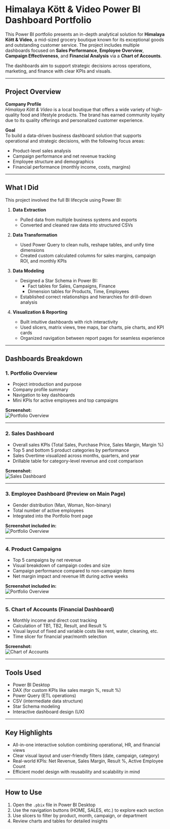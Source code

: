 
# Himalaya Kött & Video Power BI Dashboard Portfolio

This Power BI portfolio presents an in-depth analytical solution for **Himalaya Kött & Video**, a mid-sized grocery boutique known for its exceptional goods and outstanding customer service. The project includes multiple dashboards focused on **Sales Performance**, **Employee Overview**, **Campaign Effectiveness**, and **Financial Analysis** via a **Chart of Accounts**.

The dashboards aim to support strategic decisions across operations, marketing, and finance with clear KPIs and visuals.

---

## Project Overview

**Company Profile**  
*Himalaya Kött & Video* is a local boutique that offers a wide variety of high-quality food and lifestyle products. The brand has earned community loyalty due to its quality offerings and personalized customer experience.

**Goal**  
To build a data-driven business dashboard solution that supports operational and strategic decisions, with the following focus areas:

- Product-level sales analysis  
- Campaign performance and net revenue tracking  
- Employee structure and demographics  
- Financial performance (monthly income, costs, margins)

---

## What I Did

This project involved the full BI lifecycle using Power BI:

1. **Data Extraction**  
   - Pulled data from multiple business systems and exports  
   - Converted and cleaned raw data into structured CSVs

2. **Data Transformation**  
   - Used Power Query to clean nulls, reshape tables, and unify time dimensions  
   - Created custom calculated columns for sales margins, campaign ROI, and monthly KPIs

3. **Data Modeling**  
   - Designed a Star Schema in Power BI:
     - Fact tables for Sales, Campaigns, Finance
     - Dimension tables for Products, Time, Employees
   - Established correct relationships and hierarchies for drill-down analysis

4. **Visualization & Reporting**  
   - Built intuitive dashboards with rich interactivity
   - Used slicers, matrix views, tree maps, bar charts, pie charts, and KPI cards  
   - Organized navigation between report pages for seamless experience

---

## Dashboards Breakdown

### 1. Portfolio Overview

- Project introduction and purpose  
- Company profile summary  
- Navigation to key dashboards  
- Mini KPIs for active employees and top campaigns  

**Screenshot:**  
![Portfolio Overview](https://github.com/fuzzyzester/HKV_BusinessIntelligence_solution/blob/main/powerbi_hkv_mainpage%20(1).png)

---

### 2. Sales Dashboard

- Overall sales KPIs (Total Sales, Purchase Price, Sales Margin, Margin %)  
- Top 5 and bottom 5 product categories by performance  
- Sales Overtime visualized across months, quarters, and year  
- Drillable table for category-level revenue and cost comparison  

**Screenshot:**  
![Sales Dashboard](https://github.com/fuzzyzester/HKV_BusinessIntelligence_solution/blob/main/powerbi_hkv_salespage%20(1).png)

---

### 3. Employee Dashboard (Preview on Main Page)

- Gender distribution (Man, Woman, Non-binary)  
- Total number of active employees  
- Integrated into the Portfolio front page  

**Screenshot included in:**  
![Portfolio Overview](https://github.com/fuzzyzester/HKV_BusinessIntelligence_solution/blob/main/HVK_hrDashboard.png)

---

### 4. Product Campaigns

- Top 5 campaigns by net revenue  
- Visual breakdown of campaign codes and size  
- Campaign performance compared to non-campaign items  
- Net margin impact and revenue lift during active weeks

**Screenshot included in:**  
![Portfolio Overview](https://github.com/fuzzyzester/HKV_BusinessIntelligence_solution/blob/main/hvk_SalesCampaign.png)

---

### 5. Chart of Accounts (Financial Dashboard)

- Monthly income and direct cost tracking  
- Calculation of TB1, TB2, Result, and Result %  
- Visual layout of fixed and variable costs like rent, water, cleaning, etc.  
- Time slicer for financial year/month selection  

**Screenshot:**  
![Chart of Accounts](https://github.com/fuzzyzester/HKV_BusinessIntelligence_solution/blob/main/powerbi_hkv_coa1856%20(1).png)

---

## Tools Used

- Power BI Desktop  
- DAX (for custom KPIs like sales margin %, result %)  
- Power Query (ETL operations)  
- CSV (intermediate data structure)  
- Star Schema modeling  
- Interactive dashboard design (UX)

---

## Key Highlights

- All-in-one interactive solution combining operational, HR, and financial views  
- Clear visual layout and user-friendly filters (date, campaign, category)  
- Real-world KPIs: Net Revenue, Sales Margin, Result %, Active Employee Count  
- Efficient model design with reusability and scalability in mind

---

## How to Use

1. Open the `.pbix` file in Power BI Desktop  
2. Use the navigation buttons (HOME, SALES, etc.) to explore each section  
3. Use slicers to filter by product, month, campaign, or department  
4. Review charts and tables for detailed insights  

 
